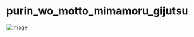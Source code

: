 # purin_wo_motto_mimamoru_gijutsu

![image](https://github.com/anoken/purin_wo_motto_mimamoru_gijutsu/blob/master/image/title_s.png)


